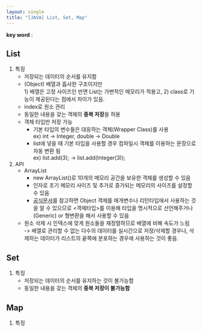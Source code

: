```yaml
---
layout: single
title: "[JAVA] List, Set, Map"
---
```


**key word** :

## List

1. 특징
   - 저장되는 데이터의 순서를 유지함
   - (Object) 배열과 흡사한 구조이지만
     <br>1) 배열은 고정 사이즈인 반면 List는 가변적인 메모리가 적용고, 2) class로 기능이 제공된다는 점에서 차이가 있음.
   - index로 원소 관리
   - 동일한 내용을 갖는 객체의 **중복 저장**을 허용
   - 객체 타입만 저장 가능
     - 기본 타입의 변수들은 대응하는 객체(Wrapper Class)를 사용
       <br>
       ex) int -> Integer, double -> Double
     - list에 넣을 때 기본 타입을 사용할 경우 컴파일시 객체를 이용하는 문장으로 자동 변환 됨
       <br>
       ex) list.add(3); -> list.add(Integer(3));
2. API
   - ArrayList
     - new ArrayList()로 10개의 메모리 공간을 보유한 객체를 생성할 수 있음
     - 인자로 초기 메모리 사이즈 및 추가로 증가되는 메모리의 사이즈를 설정할 수 있음
     - [공식문서](https://docs.oracle.com/javase/8/docs/api/)를 참고하면 Object 객체를 매개변수나 리턴타입에서 사용하는 것을 알 수 있으므로 <객체타입>를 이용해 타입을 명시적으로 선언해주거나(Generic) or 형변환을 해서 사용할 수 있음
   - 원소 삭제 시 인덱스에 맞게 원소들을 재정렬하므로 배열에 비해 속도가 느림
     <br>
     -> 배열로 관리할 수 없는 다수의 데이터를 실시간으로 저장/삭제할 경우나, 삭제하는 데이터가 리스트의 끝쪽에 분포하는 경우에 사용하는 것이 좋음.

## Set

1. 특징
   - 저장되는 데이터의 순서를 유지하는 것이 불가능함
   - 동일한 내용을 갖는 객체의 **중복 저장이 불가능함**

## Map

1. 특징
